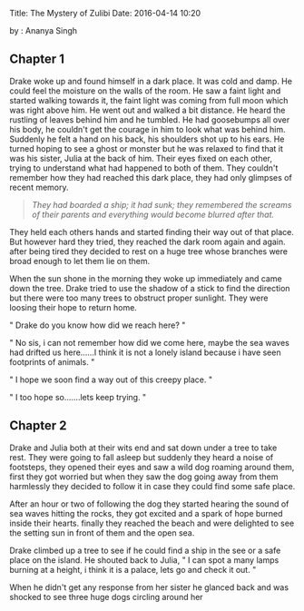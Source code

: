 Title: The Mystery of Zulibi
Date: 2016-04-14 10:20

by : Ananya Singh

## Chapter 1

Drake woke up and found himself in a dark place. It was cold and damp. He could feel the moisture on the walls of the room. He saw a faint light and started walking towards it, the faint light was coming from full moon which was right above him. He went out and walked a bit distance. He heard the rustling of leaves behind him and he tumbled. He had goosebumps all over his body, he couldn't get the courage in him to look what was behind him. Suddenly he felt a hand on his back, his shoulders shot up to his ears. He turned hoping to see a ghost or monster but he was relaxed to find that it was his sister, Julia at the back of him. Their eyes fixed on each other, trying to understand what had happened to both of them. They couldn't remember how they had reached this dark place, they had only glimpses of recent memory.

> _They had boarded a ship; it had sunk; they remembered the screams of their parents and everything would become blurred after that._

They held each others hands and started finding their way out of that place. But however hard they tried, they reached the dark room again and again. after  being tired they decided to rest on a huge tree whose branches were broad enough to let them lie on them.

When the sun shone in the morning they woke up immediately and came down the tree. Drake tried to use the shadow of a stick to find the direction but there were too many trees to obstruct proper sunlight. They were loosing their hope to return home.

" Drake do you know how did we reach here? "

" No sis, i can not remember how did we come here, maybe the sea waves had drifted us here......I think it is not a lonely island because i have seen footprints of animals. "

" I hope we soon find a way out of this creepy place. "

" I too hope so.......lets keep trying. "

## Chapter 2

Drake and Julia both at their wits end and sat down under a tree to take rest. They were going to fall asleep but suddenly they heard a noise of footsteps, they opened their eyes and saw a wild dog roaming around them, first they got worried but when they saw the dog going away from them harmlessly they decided to follow it in case they could find some safe place.

After an hour or two of following the dog they started hearing the sound of sea waves hitting the rocks, they got excited and a spark of hope burned inside their hearts. finally they reached the beach and were delighted to see the setting sun in front of them and the open sea.

Drake climbed up a tree to see if he could find a ship in the see or a safe place on the island. He shouted back to Julia, " I can spot a many lamps burning at a height, i think it is a palace, lets go and check it out. "

When he didn't get any response from her sister he glanced back and was shocked to see three huge dogs circling around her
